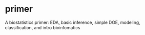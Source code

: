 # primer
A biostatistics primer: EDA, basic inference, simple DOE, modeling, classification, and intro bioinfomatics
